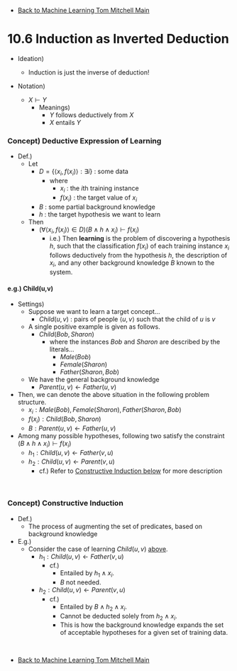 * [Back to Machine Learning Tom Mitchell Main](../../main.md)

# 10.6 Induction as Inverted Deduction
- Ideation)
  - Induction is just the inverse of deduction!

- Notation) 
  - $X \vdash Y$
    - Meanings)
      - $Y$ follows deductively from $X$
      - $X$ entails $Y$

### Concept) Deductive Expression of Learning
- Def.)
  - Let
    - $`D = \{\langle x_i, f(x_i) \rangle : \exists i\}`$ : some data
      - where 
        - $x_i$ : the $i$th training instance
        - $f(x_i)$ : the target value of $x_i$
    - $B$ : some partial background knowledge
    - $h$ : the target hypothesis we want to learn
  - Then
    - $`(\forall \langle x_i, f(x_i) \rangle \in D) (B \wedge h \wedge x_i) \vdash f(x_i)`$
      - i.e.) Then **learning** is the problem of discovering a hypothesis $h$, such that the classification $f(x_i)$ of each training instance $x_i$ follows deductively from the hypothesis $h$, the description of $x_i$, and any other background knowledge $B$ known to the system.
#### e.g.) Child(u,v)
  - Settings)
    - Suppose we want to learn a target concept...
      - $Child(u,v)$ : pairs of people $\langle u, v \rangle$ such that the child of $u$ is $v$
    - A single positive example is given as follows.
      - $Child(Bob, Sharon)$
        - where the instances $Bob$ and $Sharon$ are described by the literals...
          - $Male(Bob)$
          - $Female(Sharon)$
          - $Father(Sharon, Bob)$
    - We have the general background knowledge
      - $Parent(u,v) \leftarrow Father(u,v)$
  - Then, we can denote the above situation in the following problem structure.
    - $`x_i : Male(Bob), Female(Sharon), Father(Sharon, Bob)`$
    - $`f(x_i) : Child(Bob, Sharon)`$
    - $`B : Parent(u,v) \leftarrow Father(u,v)`$
  - Among many possible hypotheses, following two satisfy the constraint $(B \wedge h \wedge x_i) \vdash f(x_i)$
    - $h_1 : Child(u,v)\leftarrow Father(v,u)$
    - $h_2 : Child(u,v)\leftarrow Parent(v,u)$
      - cf.) Refer to [Constructive Induction below](#concept-constructive-induction) for more description

<br>

### Concept) Constructive Induction
- Def.)
  - The process of augmenting the set of predicates, based on background knowledge
- E.g.)
  - Consider the case of learning $Child(u,v)$ [above](#eg-childuv).
    - $h_1 : Child(u,v)\leftarrow Father(v,u)$
      - cf.)
        - Entailed by $h_1\wedge x_i$.
        - $B$ not needed.
    - $h_2 : Child(u,v)\leftarrow Parent(v,u)$
      - cf.)
        - Entailed by $B\wedge h_2 \wedge x_i$.
        - Cannot be deducted solely from $h_2 \wedge x_i$.
        - This is how the background knowledge expands the set of acceptable hypotheses for a given set of training data.


<br>

* [Back to Machine Learning Tom Mitchell Main](../../main.md)